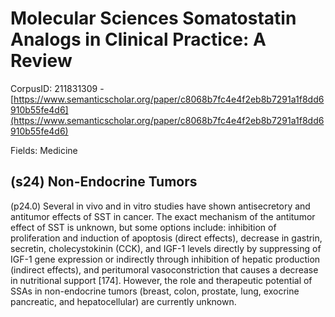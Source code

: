 # Molecular Sciences Somatostatin Analogs in Clinical Practice: A Review

CorpusID: 211831309 - [https://www.semanticscholar.org/paper/c8068b7fc4e4f2eb8b7291a1f8dd6910b55fe4d6](https://www.semanticscholar.org/paper/c8068b7fc4e4f2eb8b7291a1f8dd6910b55fe4d6)

Fields: Medicine

## (s24) Non-Endocrine Tumors
(p24.0) Several in vivo and in vitro studies have shown antisecretory and antitumor effects of SST in cancer. The exact mechanism of the antitumor effect of SST is unknown, but some options include: inhibition of proliferation and induction of apoptosis (direct effects), decrease in gastrin, secretin, cholecystokinin (CCK), and IGF-1 levels directly by suppressing of IGF-1 gene expression or indirectly through inhibition of hepatic production (indirect effects), and peritumoral vasoconstriction that causes a decrease in nutritional support [174]. However, the role and therapeutic potential of SSAs in non-endocrine tumors (breast, colon, prostate, lung, exocrine pancreatic, and hepatocellular) are currently unknown.
